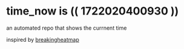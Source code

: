 # time_now is (( 1722020400930 ))

an automated repo that shows the currnent time

inspired by [breakingheatmap](https://github.com/breakingheatmap/breakingheatmap)